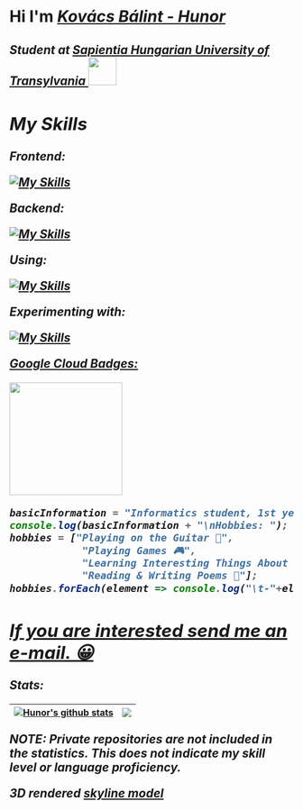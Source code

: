 # Hi I'm ***[Kovács Bálint - Hunor](https://kovacsbalinthunor.com)***
<h2><em> Student at <a href="https://ms.sapientia.ro/en/">Sapientia Hungarian University of Transylvania </a><img src="https://media.giphy.com/media/5eLDrEaRGHegx2FeF2/giphy.gif" width="50">
<br>

<h2>My Skills</h2>

<p>Frontend:</p>
            
[![My Skills](https://skillicons.dev/icons?i=html,css,react,bootstrap,js,tailwind,laravel)](https://skillicons.dev)            

<p>Backend:</p>
            
[![My Skills](https://skillicons.dev/icons?i=bash,nodejs,jquery,svelte,vite,c,cpp,cs,mysql,java,python,php,laravel)](https://skillicons.dev)      

<p>Using:</p>
            
[![My Skills](https://skillicons.dev/icons?i=linux,vim,neovim)](https://skillicons.dev) 
                   
<p>Experimenting with:</p>
            
[![My Skills](https://skillicons.dev/icons?i=rust,go,docker,kubernetes,cassandra,gcp,aws,bsd)](https://skillicons.dev)  
          
<a target="_blank" href="https://www.cloudskillsboost.google/public_profiles/41d878a9-c5b9-44b6-a3cf-c7bb19bb5359"><p>Google Cloud Badges:</p></a>

<div>
    <a target="_blank" href="https://www.cloudskillsboost.google/public_profiles/41d878a9-c5b9-44b6-a3cf-c7bb19bb5359/badges/2557008">
        <img src="https://cdn.qwiklabs.com/3lzfdnpwrMI1VXzUzD9l4CH9BwB4o59yK11xKdp2r08%3D" width="200px"/>
    </a>
</div>

<p align="left">
    <im,g
        src="https://komarev.com/ghpvc/?username=memergamer&color=blueviolet"
        alt="memergamer"
    />
</p>

```js
basicInformation = "Informatics student, 1st year";
console.log(basicInformation + "\nHobbies: ");
hobbies = ["Playing on the Guitar 🎸",
            "Playing Games 🎮",
            "Learning Interesting Things About the World ✨",
            "Reading & Writing Poems 📓"];
hobbies.forEach(element => console.log("\t-"+element));
```

<div>
    <div>
        <h2> <a href="mailto:kovacsbalinthunor53@gmail.com?subject=Hello%20%26%20Welcome&body=Let's%20talk%20about%20some%20bussiness!"> If you are interested send me an e-mail. 😀</a>
    </div>
                
</div>
<p>Stats: </p>
            
| <a href="https://github-readme-stats.vercel.app/api?username=MemerGamer&show_icons=true&theme=cobalt"><img align="center" src="https://github-readme-stats.vercel.app/api?username=MemerGamer&show_icons=true&include_all_commits=true&theme=cobalt&hide_border=true" alt="Hunor's github stats" /></a> | <a href="https://github-readme-stats.vercel.app/api/top-langs/?username=MemerGamer&layout=compact&show_icons=true&theme=cobalt"><img align="center" src="https://github-readme-stats.vercel.app/api/top-langs/?username=MemerGamer&layout=compact&include_all_commits=true&theme=cobalt&hide_border=true" /></a> |
| ------------- | ------------- |

<p>NOTE: Private repositories are not included in the statistics. This does not indicate my skill level or language proficiency. </p>
            
3D rendered [skyline model](https://skyline.github.com/memergamer/2022)
